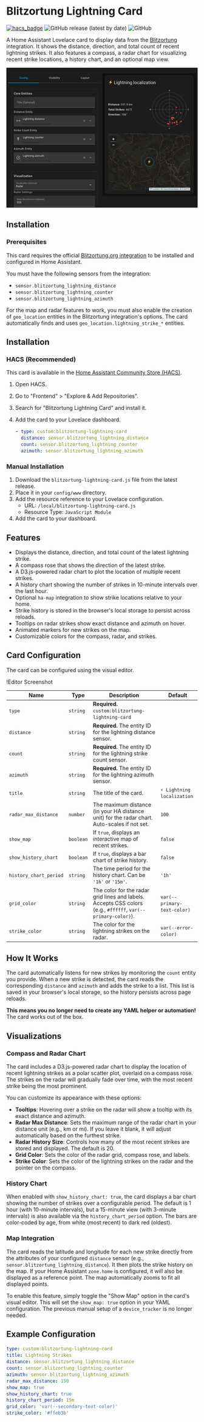 # Blitzortung Lightning Card

[![hacs_badge](https://img.shields.io/badge/HACS-Default-orange.svg)](https://github.com/hacs/integration)
![GitHub release (latest by date)](https://img.shields.io/github/v/release/timmaurice/lovelace-blitzortung-lightning-card)
![GitHub](https://img.shields.io/github/license/timmaurice/lovelace-blitzortung-lightning-card)

A Home Assistant Lovelace card to display data from the [Blitzortung](https://github.com/mrk-its/homeassistant-blitzortung) integration. It shows the distance, direction, and total count of recent lightning strikes. It also features a compass, a radar chart for visualizing recent strike locations, a history chart, and an optional map view.

![Blitzortung Lightning Card Screenshot](https://raw.githubusercontent.com/timmaurice/lovelace-blitzortung-lightning-card/main/image.png)

## Installation

### Prerequisites

This card requires the official [Blitzortung.org integration](https://github.com/mrk-its/homeassistant-blitzortung) to be installed and configured in Home Assistant.

You must have the following sensors from the integration:

- `sensor.blitzortung_lightning_distance`
- `sensor.blitzortung_lightning_counter`
- `sensor.blitzortung_lightning_azimuth`

For the map and radar features to work, you must also enable the creation of `geo_location` entities in the Blitzortung integration's options. The card automatically finds and uses `geo_location.lightning_strike_*` entities.

## Installation

### HACS (Recommended)

This card is available in the [Home Assistant Community Store (HACS)](https://hacs.xyz/).

1.  Open HACS.
2.  Go to "Frontend" > "Explore & Add Repositories".
3.  Search for "Blitzortung Lightning Card" and install it.
4.  Add the card to your Lovelace dashboard.

    ```yaml
    - type: custom:blitzortung-lightning-card
      distance: sensor.blitzortung_lightning_distance
      count: sensor.blitzortung_lightning_counter
      azimuth: sensor.blitzortung_lightning_azimuth
    ```

### Manual Installation

1.  Download the `blitzortung-lightning-card.js` file from the latest release.
2.  Place it in your `config/www` directory.
3.  Add the resource reference to your Lovelace configuration.
    - URL: `/local/blitzortung-lightning-card.js`
    - Resource Type: `JavaScript Module`
4.  Add the card to your dashboard.

## Features

- Displays the distance, direction, and total count of the latest lightning strike.
- A compass rose that shows the direction of the latest strike.
- A D3.js-powered radar chart to plot the location of multiple recent strikes.
- A history chart showing the number of strikes in 10-minute intervals over the last hour.
- Optional `ha-map` integration to show strike locations relative to your home.
- Strike history is stored in the browser's local storage to persist across reloads.
- Tooltips on radar strikes show exact distance and azimuth on hover.
- Animated markers for new strikes on the map.
- Customizable colors for the compass, radar, and strikes.

## Card Configuration

The card can be configured using the visual editor.

!Editor Screenshot

| Name                   | Type      | Description                                                                                                  | Default                     |
| ---------------------- | --------- | ------------------------------------------------------------------------------------------------------------ | --------------------------- |
| `type`                 | `string`  | **Required.** `custom:blitzortung-lightning-card`                                                            |                             |
| `distance`             | `string`  | **Required.** The entity ID for the lightning distance sensor.                                               |                             |
| `count`                | `string`  | **Required.** The entity ID for the lightning strike count sensor.                                           |                             |
| `azimuth`              | `string`  | **Required.** The entity ID for the lightning azimuth sensor.                                                |                             |
| `title`                | `string`  | The title of the card.                                                                                       | `⚡ Lightning localization` |
| `radar_max_distance`   | `number`  | The maximum distance (in your HA distance unit) for the radar chart. Auto-scales if not set.                 | `100`                       |
| `show_map`             | `boolean` | If `true`, displays an interactive map of recent strikes.                                                    | `false`                     |
| `show_history_chart`   | `boolean` | If `true`, displays a bar chart of strike history.                                                           | `false`                     |
| `history_chart_period` | `string`  | The time period for the history chart. Can be `'1h'` or `'15m'`.                                             | `'1h'`                      |
| `grid_color`           | `string`  | The color for the radar grid lines and labels. Accepts CSS colors (e.g., `#ffffff`, `var(--primary-color)`). | `var(--primary-text-color)` |
| `strike_color`         | `string`  | The color for the lightning strikes on the radar.                                                            | `var(--error-color)`        |

## How It Works

The card automatically listens for new strikes by monitoring the `count` entity you provide. When a new strike is detected, the card reads the corresponding `distance` and `azimuth` and adds the strike to a list. This list is saved in your browser's local storage, so the history persists across page reloads.

**This means you no longer need to create any YAML helper or automation!** The card works out of the box.

## Visualizations

### Compass and Radar Chart

The card includes a D3.js-powered radar chart to display the location of recent lightning strikes as a polar scatter plot, overlaid on a compass rose. The strikes on the radar will gradually fade over time, with the most recent strike being the most prominent.

You can customize its appearance with these options:

- **Tooltips**: Hovering over a strike on the radar will show a tooltip with its exact distance and azimuth.
- **Radar Max Distance**: Sets the maximum range of the radar chart in your distance unit (e.g., km or mi). If you leave it blank, it will adjust automatically based on the furthest strike.
- **Radar History Size**: Controls how many of the most recent strikes are stored and displayed. The default is 20.
- **Grid Color**: Sets the color of the radar grid, compass rose, and labels.
- **Strike Color**: Sets the color of the lightning strikes on the radar and the pointer on the compass.

### History Chart

When enabled with `show_history_chart: true`, the card displays a bar chart showing the number of strikes over a configurable period. The default is 1 hour (with 10-minute intervals), but a 15-minute view (with 3-minute intervals) is also available via the `history_chart_period` option. The bars are color-coded by age, from white (most recent) to dark red (oldest).

### Map Integration

The card reads the latitude and longitude for each new strike directly from the attributes of your configured `distance` sensor (e.g., `sensor.blitzortung_lightning_distance`). It then plots the strike history on the map. If your Home Assistant `zone.home` is configured, it will also be displayed as a reference point. The map automatically zooms to fit all displayed points.

To enable this feature, simply toggle the "Show Map" option in the card's visual editor. This will set the `show_map: true` option in your YAML configuration. The previous manual setup of a `device_tracker` is no longer needed.

## Example Configuration

```yaml
type: custom:blitzortung-lightning-card
title: Lightning Strikes
distance: sensor.blitzortung_lightning_distance
count: sensor.blitzortung_lightning_counter
azimuth: sensor.blitzortung_lightning_azimuth
radar_max_distance: 150
show_map: true
show_history_chart: true
history_chart_period: 15m
grid_color: 'var(--secondary-text-color)'
strike_color: '#ffeb3b'
```
